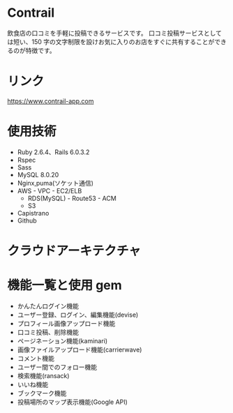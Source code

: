 # Contrail

飲食店の口コミを手軽に投稿できるサービスです。
口コミ投稿サービスとしては短い、150 字の文字制限を設けお気に入りのお店をすぐに共有することができるのが特徴です。

# リンク

https://www.contrail-app.com

# 使用技術

- Ruby 2.6.4、Rails 6.0.3.2
- Rspec
- Sass
- MySQL 8.0.20
- Nginx,puma(ソケット通信)
- AWS - VPC - EC2/ELB
  - RDS(MySQL) - Route53 - ACM
  - S3
- Capistrano
- Github

# クラウドアーキテクチャ

# 機能一覧と使用 gem

- かんたんログイン機能
- ユーザー登録、ログイン、編集機能(devise)
- プロフィール画像アップロード機能
- 口コミ投稿、削除機能
- ページネーション機能(kaminari)
- 画像ファイルアップロード機能(carrierwave)
- コメント機能
- ユーザー間でのフォロー機能
- 検索機能(ransack)
- いいね機能
- ブックマーク機能
- 投稿場所のマップ表示機能(Google API)
